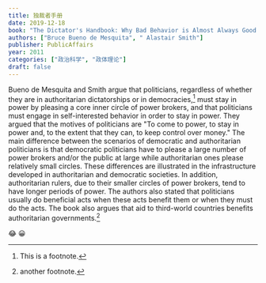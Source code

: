 ```yaml
---
title: 独裁者手册
date: 2019-12-18
book: "The Dictator's Handbook: Why Bad Behavior is Almost Always Good Politics"
authors: ["Bruce Bueno de Mesquita", " Alastair Smith"]
publisher: PublicAffairs
year: 2011
categories: ["政治科学", "政体理论"]
draft: false
---
```


Bueno de Mesquita and Smith argue that politicians, regardless of whether they are in authoritarian dictatorships or in democracies,[^1] must stay in power by pleasing a core inner circle of power brokers, and that politicians must engage in self-interested behavior in order to stay in power. They argued that the motives of politicians are "To come to power, to stay in power and, to the extent that they can, to keep control over money." The main difference between the scenarios of democratic and authoritarian politicians is that democratic politicians have to please a large number of power brokers and/or the public at large while authoritarian ones please relatively small circles. These differences are illustrated in the infrastructure developed in authoritarian and democratic societies. In addition, authoritarian rulers, due to their smaller circles of power brokers, tend to have longer periods of power. The authors also stated that politicians usually do beneficial acts when these acts benefit them or when they must do the acts. The book also argues that aid to third-world countries benefits authoritarian governments.[^2]

:joy: 😀

[^1]: This is a footnote.
[^2]: another footnote.
